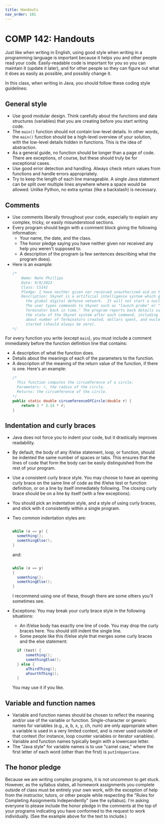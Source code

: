 ```yaml
---
title: Handouts
nav_order: 101
---
```


# COMP 142: Handouts

Just like when writing in English, using good style when writing in a 
programming language is important because it helps you and other people read 
your code. Easily-readable code is important for you so you can maintain it (update 
it later), and for other people so they can figure out what it does as easily as possible, and possibly change it.

In this class, when writing in Java, you should follow these coding style guidelines:

## General style
- Use good modular design. Think carefully about the functions and data structures (variables) that you are creating before you start writing code.
- The `main()` function should not contain low-level details. In other words, the `main()` 
function should be a high-level overview of your solution, with the low-level details hidden in functions. This is the idea of abstraction.
- As a general guide, no function should be longer than a page of code. There are exceptions, of course, but these should truly be for exceptional cases.
- Use good error detection and handling. Always check return values from functions and handle errors appropriately.
- Try to keep the length of each line manageable. A single Java statement can be split 
over multiple lines anywhere where a space would be allowed. Unlike Python, no extra syntax (like a backslash) is necessary.

## Comments
- Use comments liberally throughout your code, especially to explain any complex, tricky, or easily misunderstood sections.
- Every program should begin with a comment block giving the following information:
	- Your name, the date, and the class.
	- The honor pledge saying you have neither given nor received any help you weren't supposed to.
	- A description of the program (a few sentences describing what the program does).
- Here is an example:
	```java
	/*
		Name: Nate Phillips
		Date: 9/9/2023
		Class: CS142
		Pledge: I have neither given nor received unauthorized aid on this program. 
		Description: Skynet is a artificial intelligence system which guides
	      the global digital defense network.  It will not start a nuclear war. 
	      The user types commands to Skynet such as "launch probe" or "send 
	      Terminator back in time." The program reports back details such as 
	      the state of the Skynet system after each command, including statistics
	      about number of Terminators created, dollars spent, and nuclear wars 
	      started (should always be zero).
	*/
	```	
For every function you write (except `main`), you must include a comment immediately before the function definition line that contains:
- A description of what the function does.
- Details about the meanings of each of the parameters to the function.
- A description of the meaning of the return value of the function, if there is one.
	Here's an example:
  ```java
  /*
    This function computes the circumference of a circle.
    Parameters: r, the radius of the circle.
    Returns: the circumference of the circle.
  */
  public static double circumferenceOfCircle(double r) {
      return 2 * 3.14 * r;
  }
  ```
  
## Indentation and curly braces

- Java does not force you to indent your code, but it drastically improves readability.
- By default, the body of any if/else statement, loop, or function, should be indented 
the same number of spaces or tabs. This ensures that the lines of code that form the body 
can be easily distinguished from the rest of your program.
- Use a consistent curly brace style. You may choose to have an opening curly brace on 
the same line of code as the if/else test or function definition, or on a line by itself 
immediately following. The closing curly brace should be on a line by itself (with a few exceptions).
- You should pick an indentation style, and a style of using curly braces, and stick with it consistently within a single program.
- Two common indentation styles are:

	```java

	while (x == y) {
      something();
      somethingElse();
	}
	```
	
	and:
	
	
	```java

	while (x == y) 
	{
      something();
      somethingElse();
	}
	```
	
   I recommend using one of these, though there are some others you'll sometimes see.
- Exceptions: You may break your curly brace style in the following situations:
  - An if/else body has exactly one line of code. You may drop the curly braces here. You should still indent the single line.
  - Some people like this if/else style that merges some curly braces and the else statement:
  ```java
	if (test) {
		something();
		somethingElse();
	} else {
		aThirdThing();
		aFourthThing();
	}
	```
	
	You may use it if you like.

## Variable and function names

- Variable and function names should be chosen to reflect the meaning and/or use of the variable or function. 
  Single-character or generic names for variables (e.g., a, b, x, y, ch, num) are only appropriate when a 
   variable is used in a very limited context, and is never used outside of that context (for instance, 
   loop counter variables or iterator variables).
- Variable and function names typically begin with a lowercase letter.
- The "Java style" for variable names is to use "camel case," where the first letter of each word 
  (other than the first) is `putInUpperCase`. 
  
## The honor pledge

Because we are writing complex programs, it is not uncommon to get stuck. However, as the syllabus states, all homework assignments you complete outside of class must be entirely your own work, with the exception of help from the instructor, tutors, or other people while respecting the "Rules for Completing Assignments Independently" (see the syllabus).
I'm asking everyone to please include the honor pledge in the comments at the top of your programs indicating you have conformed to the request to work individually. (See the example above for the text to include.)
